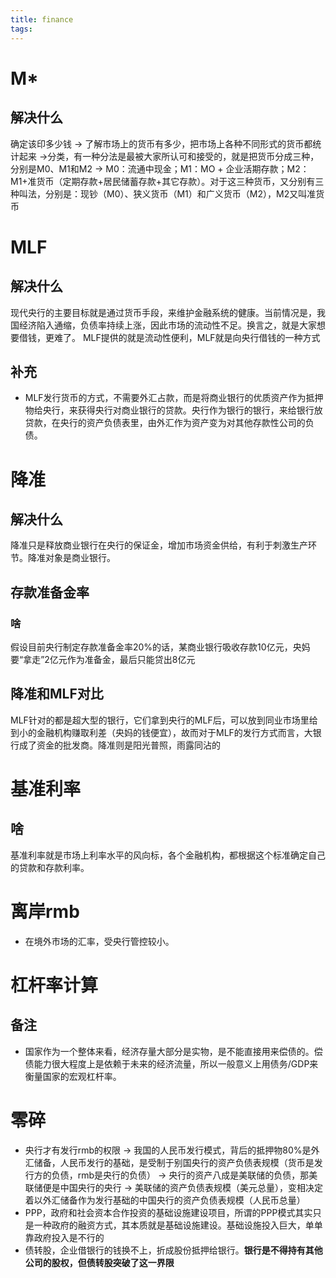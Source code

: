 ```yaml
---
title: finance
tags:
---
```


# M\*

## 解决什么 
确定该印多少钱 -> 了解市场上的货币有多少，把市场上各种不同形式的货币都统计起来 ->分类，有一种分法是最被大家所认可和接受的，就是把货币分成三种，分别是M0、M1和M2 -> M0：流通中现金；M1：MO + 企业活期存款；M2：M1+准货币（定期存款+居民储蓄存款+其它存款）。对于这三种货币，又分别有三种叫法，分别是：现钞（M0）、狭义货币（M1）和广义货币（M2），M2又叫准货币

# MLF

## 解决什么
现代央行的主要目标就是通过货币手段，来维护金融系统的健康。当前情况是，我国经济陷入通缩，负债率持续上涨，因此市场的流动性不足。换言之，就是大家想要借钱，更难了。
MLF提供的就是流动性便利，MLF就是向央行借钱的一种方式

## 补充
* MLF发行货币的方式，不需要外汇占款，而是将商业银行的优质资产作为抵押物给央行，来获得央行对商业银行的贷款。央行作为银行的银行，来给银行放贷款，在央行的资产负债表里，由外汇作为资产变为对其他存款性公司的负债。



# 降准

## 解决什么
降准只是释放商业银行在央行的保证金，增加市场资金供给，有利于刺激生产环节。降准对象是商业银行。

## 存款准备金率

### 啥
假设目前央行制定存款准备金率20%的话，某商业银行吸收存款10亿元，央妈要“拿走”2亿元作为准备金，最后只能贷出8亿元

## 降准和MLF对比
MLF针对的都是超大型的银行，它们拿到央行的MLF后，可以放到同业市场里给到小的金融机构赚取利差（央妈的钱便宜），故而对于MLF的发行方式而言，大银行成了资金的批发商。降准则是阳光普照，雨露同沾的

# 基准利率
## 啥
基准利率就是市场上利率水平的风向标，各个金融机构，都根据这个标准确定自己的贷款和存款利率。

# 离岸rmb
* 在境外市场的汇率，受央行管控较小。

# 杠杆率计算
## 备注
* 国家作为一个整体来看，经济存量大部分是实物，是不能直接用来偿债的。偿债能力很大程度上是依赖于未来的经济流量，所以一般意义上用债务/GDP来衡量国家的宏观杠杆率。


# 零碎
* 央行才有发行rmb的权限 -> 我国的人民币发行模式，背后的抵押物80%是外汇储备，人民币发行的基础，是受制于别国央行的资产负债表规模（货币是发行方的负债，rmb是央行的负债） -> 央行的资产八成是美联储的负债，那美联储便是中国央行的央行 -> 美联储的资产负债表规模（美元总量），变相决定着以外汇储备作为发行基础的中国央行的资产负债表规模（人民币总量）
* PPP，政府和社会资本合作投资的基础设施建设项目，所谓的PPP模式其实只是一种政府的融资方式，其本质就是基础设施建设。基础设施投入巨大，单单靠政府投入是不行的
* 债转股，企业借银行的钱换不上，折成股份抵押给银行。**银行是不得持有其他公司的股权，但债转股突破了这一界限**
